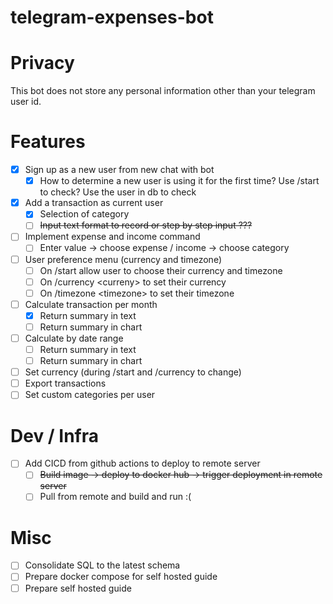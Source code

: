 # telegram-expenses-bot

# Privacy
This bot does not store any personal information other than your telegram user id.

# Features
- [x] Sign up as a new user from new chat with bot
  - [x] How to determine a new user is using it for the first time? Use /start to check? Use the user in db to check
-[x] Add a transaction as current user
  - [x] Selection of category 
  - [ ] ~~Input text format to record or step by step input ???~~
- [ ] Implement expense and income command
  - [ ] Enter value -> choose expense / income -> choose category
- [ ] User preference menu (currency and timezone)
  - [ ] On /start allow user to choose their currency and timezone
  - [ ] On /currency \<curreny\> to set their currency
  - [ ] On /timezone \<timezone\> to set their timezone
- [ ] Calculate transaction per month
  - [x] Return summary in text
  - [ ] Return summary in chart
- [ ] Calculate by date range
  - [ ] Return summary in text
  - [ ] Return summary in chart
- [ ] Set currency (during /start and /currency to change)
- [ ] Export transactions
- [ ] Set custom categories per user

# Dev / Infra 
- [ ] Add CICD from github actions to deploy to remote server 
  - [ ] ~~Build image -> deploy to docker hub -> trigger deployment in remote server~~
  - [ ] Pull from remote and build and run :(

# Misc
- [ ] Consolidate SQL to the latest schema
- [ ] Prepare docker compose for self hosted guide
- [ ] Prepare self hosted guide
